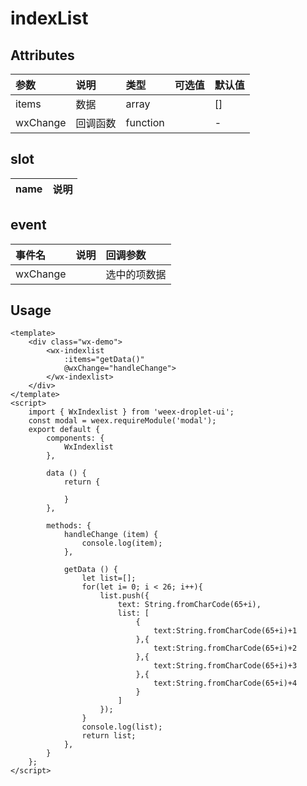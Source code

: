 # indexList

## Attributes

| 参数 | 说明 | 类型 | 可选值 | 默认值 |
| :--- | :--- | :--- | :--- | :--- |
| items | 数据 | array |  | \[\] |
| wxChange | 回调函数 | function |  | - |

## slot

| name | 说明 |
| :--- | :--- |


## event

| 事件名 | 说明 | 回调参数 |
| :--- | :--- | :--- |
| wxChange |  | 选中的项数据 |

## Usage

```
<template>
    <div class="wx-demo">
        <wx-indexlist 
            :items="getData()" 
            @wxChange="handleChange">
        </wx-indexlist>
    </div>
</template>
<script>
    import { WxIndexlist } from 'weex-droplet-ui';
    const modal = weex.requireModule('modal');
    export default {
        components: {
            WxIndexlist
        },

        data () {
            return {

            }
        },

        methods: {
            handleChange (item) {
                console.log(item);
            },

            getData () {
                let list=[];
                for(let i= 0; i < 26; i++){
                    list.push({
                        text: String.fromCharCode(65+i),
                        list: [
                            {
                                text:String.fromCharCode(65+i)+1
                            },{
                                text:String.fromCharCode(65+i)+2
                            },{
                                text:String.fromCharCode(65+i)+3
                            },{
                                text:String.fromCharCode(65+i)+4
                            }
                        ]
                    });
                }
                console.log(list);
                return list; 
            },
        }
    };
</script>
```



